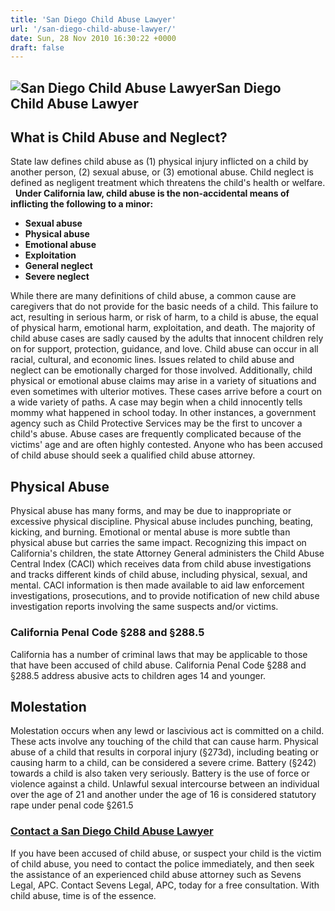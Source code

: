 ```yaml
---
title: 'San Diego Child Abuse Lawyer'
url: '/san-diego-child-abuse-lawyer/'
date: Sun, 28 Nov 2010 16:30:22 +0000
draft: false
---
```


![San Diego Child Abuse Lawyer](https://www.sevenslegal.com/wp-content/uploads/2014/12/Samantha-Greene-2-200x300.jpg)San Diego Child Abuse Lawyer
-------------------------------------------------------------------------------------------------------------------------------------------------

What is Child Abuse and Neglect?
--------------------------------

State law defines child abuse as (1) physical injury inflicted on a child by another person, (2) sexual abuse, or (3) emotional abuse. Child neglect is defined as negligent treatment which threatens the child's health or welfare.   **Under California law, child abuse is the non-accidental means of inflicting the following to a minor:**

*   **Sexual abuse**
*   **Physical abuse**
*   **Emotional abuse**
*   **Exploitation**
*   **General neglect**
*   **Severe neglect**

While there are many definitions of child abuse, a common cause are caregivers that do not provide for the basic needs of a child. This failure to act, resulting in serious harm, or risk of harm, to a child is abuse, the equal of physical harm, emotional harm, exploitation, and death. The majority of child abuse cases are sadly caused by the adults that innocent children rely on for support, protection, guidance, and love. Child abuse can occur in all racial, cultural, and economic lines. Issues related to child abuse and neglect can be emotionally charged for those involved. Additionally, child physical or emotional abuse claims may arise in a variety of situations and even sometimes with ulterior motives. These cases arrive before a court on a wide variety of paths. A case may begin when a child innocently tells mommy what happened in school today. In other instances, a government agency such as Child Protective Services may be the first to uncover a child's abuse. Abuse cases are frequently complicated because of the victims' age and are often highly contested. Anyone who has been accused of child abuse should seek a qualified child abuse attorney.

Physical Abuse
--------------

Physical abuse has many forms, and may be due to inappropriate or excessive physical discipline. Physical abuse includes punching, beating, kicking, and burning. Emotional or mental abuse is more subtle than physical abuse but carries the same impact. Recognizing this impact on California's children, the state Attorney General administers the Child Abuse Central Index (CACI) which receives data from child abuse investigations and tracks different kinds of child abuse, including physical, sexual, and mental. CACI information is then made available to aid law enforcement investigations, prosecutions, and to provide notification of new child abuse investigation reports involving the same suspects and/or victims.

### California Penal Code §288 and §288.5

California has a number of criminal laws that may be applicable to those that have been accused of child abuse. California Penal Code §288 and §288.5 address abusive acts to children ages 14 and younger.

Molestation
-----------

Molestation occurs when any lewd or lascivious act is committed on a child. These acts involve any touching of the child that can cause harm. Physical abuse of a child that results in corporal injury (§273d), including beating or causing harm to a child, can be considered a severe crime. Battery (§242) towards a child is also taken very seriously. Battery is the use of force or violence against a child. Unlawful sexual intercourse between an individual over the age of 21 and another under the age of 16 is considered statutory rape under penal code §261.5

### [Contact a San Diego Child Abuse Lawyer](#contactform "Contact")

If you have been accused of child abuse, or suspect your child is the victim of child abuse, you need to contact the police immediately, and then seek the assistance of an experienced child abuse attorney such as Sevens Legal, APC. Contact Sevens Legal, APC, today for a free consultation. With child abuse, time is of the essence.